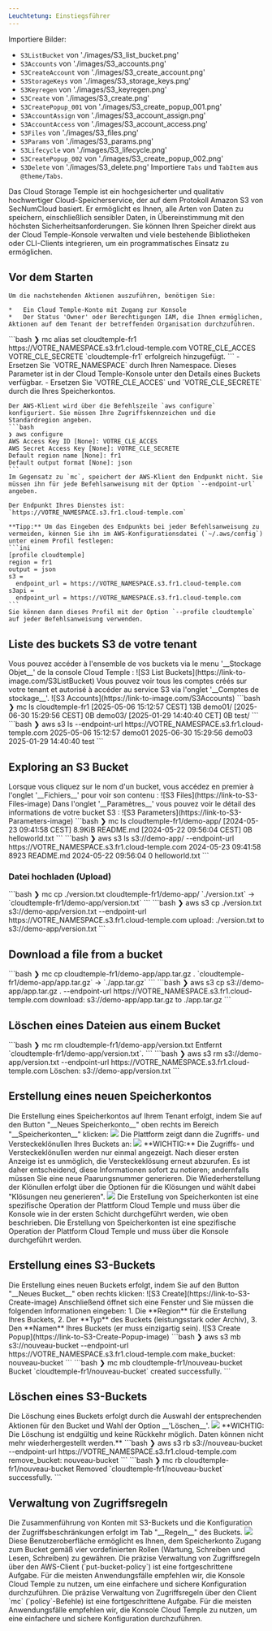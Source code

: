 ```yaml
---
Leuchtetung: Einstiegsführer
---
```

Importiere Bilder:
- `S3ListBucket` von './images/S3_list_bucket.png'
- `S3Accounts` von './images/S3_accounts.png'
- `S3CreateAccount` von './images/S3_create_account.png'
- `S3StorageKeys` von './images/S3_storage_keys.png'
- `S3Keyregen` von './images/S3_keyregen.png'
- `S3Create` von './images/S3_create.png'
- `S3CreatePopup_001` von './images/S3_create_popup_001.png'
- `S3AccountAssign` von './images/S3_account_assign.png'
- `S3AccountAccess` von './images/S3_account_access.png'
- `S3Files` von './images/S3_files.png'
- `S3Params` von './images/S3_params.png'
- `S3Lifecycle` von './images/S3_lifecycle.png'
- `S3CreatePopup_002` von './images/S3_create_popup_002.png'
- `S3Delete` von './images/S3_delete.png'
Importiere `Tabs` und `TabItem` aus `@theme/Tabs`.

Das Cloud Storage Temple ist ein hochgesicherter und qualitativ hochwertiger Cloud-Speicherservice, der auf dem Protokoll Amazon S3 von SecNumCloud basiert. Er ermöglicht es Ihnen, alle Arten von Daten zu speichern, einschließlich sensibler Daten, in Übereinstimmung mit den höchsten Sicherheitsanforderungen. Sie können Ihren Speicher direkt aus der Cloud Temple-Konsole verwalten und viele bestehende Bibliotheken oder CLI-Clients integrieren, um ein programmatisches Einsatz zu ermöglichen.

## Vor dem Starten

<Tabs>
  <TabItem value="Cloud Temple Console" label="Cloud Temple Console">

    Um die nachstehenden Aktionen auszuführen, benötigen Sie:

    *   Ein Cloud Temple-Konto mit Zugang zur Konsole
    *   Der Status 'Owner' oder Berechtigungen IAM, die Ihnen ermöglichen, Aktionen auf dem Tenant der betreffenden Organisation durchzuführen.

  </TabItem>
  <TabItem value="MC CLI" label="MC CLI">
    ```bash
    ❯ mc alias set cloudtemple-fr1 https://VOTRE_NAMESPACE.s3.fr1.cloud-temple.com VOTRE_CLE_ACCES VOTRE_CLE_SECRETE
    `cloudtemple-fr1` erfolgreich hinzugefügt.
    ```
    - Ersetzen Sie `VOTRE_NAMESPACE` durch Ihren Namespace. Dieses Parameter ist in der Cloud Temple-Konsole unter den Details eines Buckets verfügbar.
    - Ersetzen Sie `VOTRE_CLE_ACCES` und `VOTRE_CLE_SECRETE` durch die Ihres Speicherkontos.

  </TabItem>
  <TabItem value="AWS CLI" label="AWS CLI">

    Der AWS-Klient wird über die Befehlszeile `aws configure` konfiguriert. Sie müssen Ihre Zugriffskennzeichen und die Standardregion angeben.
    ```bash
    ❯ aws configure
    AWS Access Key ID [None]: VOTRE_CLE_ACCES
    AWS Secret Access Key [None]: VOTRE_CLE_SECRETE
    Default region name [None]: fr1
    Default output format [None]: json
    ```
    Im Gegensatz zu `mc`, speichert der AWS-Klient den Endpunkt nicht. Sie müssen ihn für jede Befehlsanweisung mit der Option `--endpoint-url` angeben.

    Der Endpunkt Ihres Dienstes ist: `https://VOTRE_NAMESPACE.s3.fr1.cloud-temple.com`

    **Tipp:** Um das Eingeben des Endpunkts bei jeder Befehlsanweisung zu vermeiden, können Sie ihn im AWS-Konfigurationsdatei (`~/.aws/config`) unter einem Profil festlegen:
    ```ini
    [profile cloudtemple]
    region = fr1
    output = json
    s3 =
      endpoint_url = https://VOTRE_NAMESPACE.s3.fr1.cloud-temple.com
    s3api =
      endpoint_url = https://VOTRE_NAMESPACE.s3.fr1.cloud-temple.com
    ```
    Sie können dann dieses Profil mit der Option `--profile cloudtemple` auf jeder Befehlsanweisung verwenden.


  </TabItem>

</Tabs>

## Liste des buckets S3 de votre tenant

<Tabs>
  <TabItem value="Console Cloud Temple" label="Console Cloud Temple" default>
    Vous pouvez accéder à l'ensemble de vos buckets via le menu '__Stockage Objet__' de la console Cloud Temple :
    ![S3 List Buckets](https://link-to-image.com/S3ListBucket)
    Vous pouvez voir tous les comptes créés sur votre tenant et autorisé à accéder au service S3 via l'onglet '__Comptes de stockage__'.
    ![S3 Accounts](https://link-to-image.com/S3Accounts)
  </TabItem>
  <TabItem value="MC CLI" label="MC CLI">
    ```bash
    ❯ mc ls cloudtemple-fr1
    [2025-05-06 15:12:57 CEST]     13B demo01/
    [2025-06-30 15:29:56 CEST]      0B demo03/
    [2025-01-29 14:40:40 CET]      0B test/
    ```
  </TabItem>
  <TabItem value="AWS CLI" label="AWS CLI">
    ```bash
    ❯ aws s3 ls --endpoint-url https://VOTRE_NAMESPACE.s3.fr1.cloud-temple.com
    2025-05-06 15:12:57 demo01
    2025-06-30 15:29:56 demo03
    2025-01-29 14:40:40 test
    ```
  </TabItem>

</Tabs>

## Exploring an S3 Bucket

<Tabs>
  <TabItem value="Console Cloud Temple" label="Console Cloud Temple" default>
    Lorsque vous cliquez sur le nom d'un bucket, vous accédez en premier à l'onglet '__Fichiers__' pour voir son contenu :
    ![S3 Files](https://link-to-S3-Files-image)
    Dans l'onglet '__Paramètres__' vous pouvez voir le détail des informations de votre bucket S3 :
    ![S3 Parameters](https://link-to-S3-Parameters-image)
  </TabItem>
  <TabItem value="MC CLI" label="MC CLI">
    ```bash
    ❯ mc ls cloudtemple-fr1/demo-app/
    [2024-05-23 09:41:58 CEST] 8.9KiB README.md
    [2024-05-22 09:56:04 CEST]      0B helloworld.txt
    ```
  </TabItem>

  <TabItem value="AWS CLI" label="AWS CLI">
    ```bash
    ❯ aws s3 ls s3://demo-app/ --endpoint-url https://VOTRE_NAMESPACE.s3.fr1.cloud-temple.com
    2024-05-23 09:41:58       8923 README.md
    2024-05-22 09:56:04          0 helloworld.txt
    ```
  </TabItem>

</Tabs>

### Datei hochladen (Upload)
<Tabs>
  <TabItem value="MC CLI" label="MC CLI" default>
    ```bash
    ❯ mc cp ./version.txt cloudtemple-fr1/demo-app/
    `./version.txt` -> `cloudtemple-fr1/demo-app/version.txt`
    ```
  </TabItem>

  <TabItem value="AWS CLI" label="AWS CLI">
    ```bash
    ❯ aws s3 cp ./version.txt s3://demo-app/version.txt --endpoint-url https://VOTRE_NAMESPACE.s3.fr1.cloud-temple.com
    upload: ./version.txt to s3://demo-app/version.txt
    ```
  </TabItem>

</Tabs>

## Download a file from a bucket
<Tabs>
  <TabItem value="MC CLI" label="MC CLI" default>
    ```bash
    ❯ mc cp cloudtemple-fr1/demo-app/app.tar.gz .
    `cloudtemple-fr1/demo-app/app.tar.gz` -> `./app.tar.gz`
    ```
  </TabItem>

  <TabItem value="AWS CLI" label="AWS CLI">
    ```bash
    ❯ aws s3 cp s3://demo-app/app.tar.gz . --endpoint-url https://VOTRE_NAMESPACE.s3.fr1.cloud-temple.com
    download: s3://demo-app/app.tar.gz to ./app.tar.gz
    ```
  </TabItem>

</Tabs>

## Löschen eines Dateien aus einem Bucket
<Tabs>
  <TabItem value="MC CLI" label="MC CLI" default>
    ```bash
    ❯ mc rm cloudtemple-fr1/demo-app/version.txt
    Entfernt `cloudtemple-fr1/demo-app/version.txt`.
    ```
  </TabItem>

  <TabItem value="AWS CLI" label="AWS CLI">
    ```bash
    ❯ aws s3 rm s3://demo-app/version.txt --endpoint-url https://VOTRE_NAMESPACE.s3.fr1.cloud-temple.com
    Löschen: s3://demo-app/version.txt
    ```
  </TabItem>

</Tabs>

## Erstellung eines neuen Speicherkontos
<Tabs>
  <TabItem value="Cloud-Console" label="Cloud-Console" default>
    Die Erstellung eines Speicherkontos auf Ihrem Tenant erfolgt, indem Sie auf den Button "__Neues Speicherkonto__" oben rechts im Bereich "__Speicherkonten__" klicken:
    <img src={S3CreateAccount} />
    Die Plattform zeigt dann die Zugriffs- und Versteckeklönullen Ihres Buckets an:
    <img src={S3StorageKeys} />
    **WICHTIG:** Die Zugriffs- und Versteckeklönullen werden nur einmal angezeigt. Nach dieser ersten Anzeige ist es unmöglich, die Versteckeklösung erneut abzurufen. Es ist daher entscheidend, diese Informationen sofort zu notieren; andernfalls müssen Sie eine neue Paarungsnummer generieren.
    Die Wiederherstellung der Klönullen erfolgt über die Optionen für die Klösungen und wählt dabei "Klösungen neu generieren".
    <img src={S3Keyregen} />
  </TabItem>
  <TabItem value="AWS CLI" label="AWS CLI">
    Die Erstellung von Speicherkonten ist eine spezifische Operation der Plattform Cloud Temple und muss über die Konsole wie in der ersten Schicht durchgeführt werden, wie oben beschrieben.
  </TabItem>
  <TabItem value="MC CLI" label="MC CLI">
    Die Erstellung von Speicherkonten ist eine spezifische Operation der Plattform Cloud Temple und muss über die Konsole durchgeführt werden.
  </TabItem>
</Tabs>

## Erstellung eines S3-Buckets
<Tabs>
  <TabItem value="Cloud Temple Console" label="Cloud Temple Console" default>
    Die Erstellung eines neuen Buckets erfolgt, indem Sie auf den Button "__Neues Bucket__" oben rechts klicken:
    ![S3 Create](https://link-to-S3-Create-image)
    Anschließend öffnet sich eine Fenster und Sie müssen die folgenden Informationen eingeben:
    1. Die **Region** für die Erstellung Ihres Buckets,
    2. Der **Typ** des Buckets (leistungsstark oder Archiv),
    3. Den **Namen** Ihres Buckets (er muss einzigartig sein).
    ![S3 Create Popup](https://link-to-S3-Create-Popup-image)
  </TabItem>
  <TabItem value="AWS CLI" label="AWS CLI">
    ```bash
    ❯ aws s3 mb s3://nouveau-bucket --endpoint-url https://VOTRE_NAMESPACE.s3.fr1.cloud-temple.com
    make_bucket: nouveau-bucket
    ```
  </TabItem>
  <TabItem value="MC CLI" label="MC CLI">
    ```bash
    ❯ mc mb cloudtemple-fr1/nouveau-bucket
    Bucket `cloudtemple-fr1/nouveau-bucket` created successfully.
    ```
  </TabItem>
</Tabs>

## Löschen eines S3-Buckets
<Tabs>
  <TabItem value="Konsole Cloud Temple" label="Konsole Cloud Temple" default>
    Die Löschung eines Buckets erfolgt durch die Auswahl der entsprechenden Aktionen für den Bucket und Wahl der Option __'Löschen__'.
    <img src={S3Delete} />
    **WICHTIG: Die Löschung ist endgültig und keine Rückkehr möglich. Daten können nicht mehr wiederhergestellt werden.**
  </TabItem>
  <TabItem value="AWS CLI" label="AWS CLI">
    ```bash
    ❯ aws s3 rb s3://nouveau-bucket --endpoint-url https://VOTRE_NAMESPACE.s3.fr1.cloud-temple.com
    remove_bucket: nouveau-bucket
    ```
  </TabItem>
  <TabItem value="MC CLI" label="MC CLI">
    ```bash
    ❯ mc rb cloudtemple-fr1/nouveau-bucket
    Removed `cloudtemple-fr1/nouveau-bucket` successfully.
    ```
  </TabItem>
</Tabs>

## Verwaltung von Zugriffsregeln
<Tabs>
  <TabItem value="Cloud-Cloud-S3-Konsole" label="Cloud-Cloud-S3-Konsole" default>
    Die Zusammenführung von Konten mit S3-Buckets und die Konfiguration der Zugriffsbeschränkungen erfolgt im Tab "__Regeln__" des Buckets.
    <img src={S3AccountAssign} />
    Diese Benutzeroberfläche ermöglicht es Ihnen, dem Speicherkonto Zugang zum Bucket gemäß vier vordefinierten Rollen (Wartung, Schreiben und Lesen, Schreiben) zu gewähren.
  </TabItem>
  <TabItem value="AWS CLI" label="AWS CLI">
    Die präzise Verwaltung von Zugriffsregeln über den AWS-Client (`put-bucket-policy`) ist eine fortgeschrittene Aufgabe. Für die meisten Anwendungsfälle empfehlen wir, die Konsole Cloud Temple zu nutzen, um eine einfachere und sichere Konfiguration durchzuführen.
  </TabItem>
  <TabItem value="MC CLI" label="MC CLI">
    Die präzise Verwaltung von Zugriffsregeln über den Client `mc` (`policy`-Befehle) ist eine fortgeschrittene Aufgabe. Für die meisten Anwendungsfälle empfehlen wir, die Konsole Cloud Temple zu nutzen, um eine einfachere und sichere Konfiguration durchzuführen.
  </TabItem>
</Tabs>